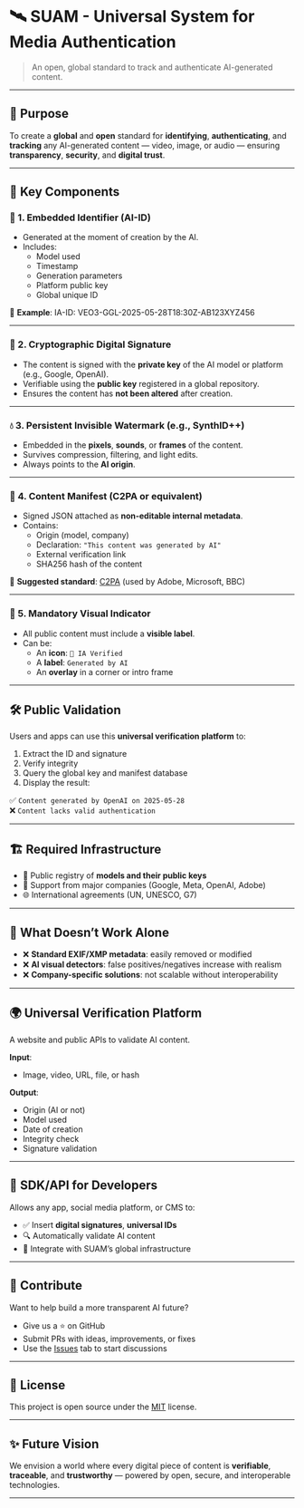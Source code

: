 # 🛰️ SUAM - Universal System for Media Authentication

> An open, global standard to track and authenticate AI-generated content.

---

## 🎯 Purpose

To create a **global** and **open** standard for **identifying**, **authenticating**, and **tracking** any AI-generated content — video, image, or audio — ensuring **transparency**, **security**, and **digital trust**.

---

## 🧩 Key Components

### 🔗 1. Embedded Identifier (AI-ID)

- Generated at the moment of creation by the AI.
- Includes:
  - Model used
  - Timestamp
  - Generation parameters
  - Platform public key
  - Global unique ID

📌 **Example**: IA-ID: VEO3-GGL-2025-05-28T18:30Z-AB123XYZ456

---

### 🔐 2. Cryptographic Digital Signature

- The content is signed with the **private key** of the AI model or platform (e.g., Google, OpenAI).
- Verifiable using the **public key** registered in a global repository.
- Ensures the content has **not been altered** after creation.

---

### 💧 3. Persistent Invisible Watermark (e.g., SynthID++)

- Embedded in the **pixels**, **sounds**, or **frames** of the content.
- Survives compression, filtering, and light edits.
- Always points to the **AI origin**.

---

### 📜 4. Content Manifest (C2PA or equivalent)

- Signed JSON attached as **non-editable internal metadata**.
- Contains:
  - Origin (model, company)
  - Declaration: `"This content was generated by AI"`
  - External verification link
  - SHA256 hash of the content

📝 **Suggested standard**: [C2PA](https://c2pa.org) (used by Adobe, Microsoft, BBC)

---

### 🧠 5. Mandatory Visual Indicator

- All public content must include a **visible label**.
- Can be:
  - An **icon**: `🧠 IA Verified`
  - A **label**: `Generated by AI`
  - An **overlay** in a corner or intro frame

---

## 🛠️ Public Validation

Users and apps can use this **universal verification platform** to:

1. Extract the ID and signature
2. Verify integrity
3. Query the global key and manifest database
4. Display the result:

✅ `Content generated by OpenAI on 2025-05-28`  
❌ `Content lacks valid authentication`

---

## 🏗️ Required Infrastructure

- 📜 Public registry of **models and their public keys**
- 🤝 Support from major companies (Google, Meta, OpenAI, Adobe)
- 🌐 International agreements (UN, UNESCO, G7)

---

## 🚫 What Doesn’t Work Alone

- ❌ **Standard EXIF/XMP metadata**: easily removed or modified
- ❌ **AI visual detectors**: false positives/negatives increase with realism
- ❌ **Company-specific solutions**: not scalable without interoperability

---

## 🌍 Universal Verification Platform

A website and public APIs to validate AI content.

**Input**:

- Image, video, URL, file, or hash

**Output**:

- Origin (AI or not)
- Model used
- Date of creation
- Integrity check
- Signature validation

---

## 🧰 SDK/API for Developers

Allows any app, social media platform, or CMS to:

- ✅ Insert **digital signatures**, **universal IDs**
- 🔍 Automatically validate AI content
- 💼 Integrate with SUAM’s global infrastructure

---

## 🤝 Contribute

Want to help build a more transparent AI future?

- Give us a ⭐ on GitHub
- Submit PRs with ideas, improvements, or fixes
- Use the [Issues](https://github.com/fajremvp/SUAM/issues) tab to start discussions

---

## 📄 License

This project is open source under the [MIT](https://github.com/fajremvp/SUAM/blob/main/LICENSE) license.

---

## ✨ Future Vision

We envision a world where every digital piece of content is **verifiable**, **traceable**, and **trustworthy** — powered by open, secure, and interoperable technologies.

---
